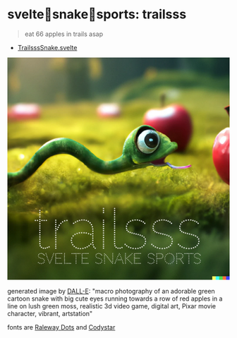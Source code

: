 # svelte🐍snake🐍sports: trailsss

> eat 66 apples in trails asap

- [TrailsssSnake.svelte](./TrailsssSnake.svelte)

<a href="https://sss.ryanatkn.com/trailsss"><img src="/src/static/assets/trailsss.webp" alt="logo for trailsss, macro photography of an adorable green cartoon snake with big cute eyes running towards a row of red apples in a line on lush green moss, realistic 3d video game, digital art, Pixar movie character, vibrant, artstation" /></a>

generated image by [DALL-E](https://wikipedia.org/wiki/DALL-E):
"macro photography of an adorable green cartoon snake with big cute eyes running towards a row of red apples in a line on lush green moss, realistic 3d video game, digital art, Pixar movie character, vibrant, artstation"

fonts are [Raleway Dots](https://fonts.google.com/specimen/Raleway+Dots)
and [Codystar](https://fonts.google.com/specimen/Codystar)
